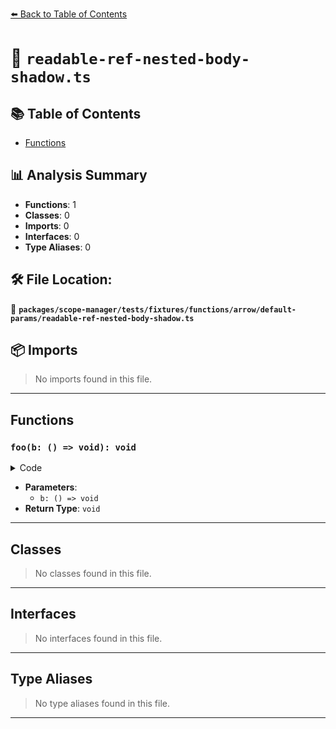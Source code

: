 [⬅️ Back to Table of Contents](../../../../../../../index.md)

# 📄 `readable-ref-nested-body-shadow.ts`

## 📚 Table of Contents

- [Functions](#functions)

## 📊 Analysis Summary

- **Functions**: 1
- **Classes**: 0
- **Imports**: 0
- **Interfaces**: 0
- **Type Aliases**: 0

## 🛠️ File Location:
📂 **`packages/scope-manager/tests/fixtures/functions/arrow/default-params/readable-ref-nested-body-shadow.ts`**

## 📦 Imports

> No imports found in this file.


---

## Functions

### `foo(b: () => void): void`

<details><summary>Code</summary>

```ts
(
  b = function () {
    a;
  },
) => {
  let a;
}
```
</details>

- **Parameters**:
  - `b: () => void`
- **Return Type**: `void`

---

## Classes

> No classes found in this file.


---

## Interfaces

> No interfaces found in this file.


---

## Type Aliases

> No type aliases found in this file.


---